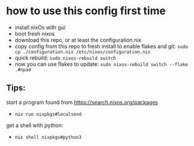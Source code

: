 # how to use this config first time
- install nixOs with gui
- boot fresh nixos
- download this repo, or at least the configuration.nix
- copy config from this repo to fresh install to enable flakes and git: `sudo cp ./configuration.nix /etc/nixos/configuration.nix`
- quick rebuild: `sudo nixos-rebuild switch`
- now you can use flakes to update: `sudo nixos-rebuild switch --flake .#npad`


## Tips: 
start a program found from https://search.nixos.org/packages

- `nix run nixpkgs#localsend`

get a shell with python:

- `nix shell nixpkgs#python3`
